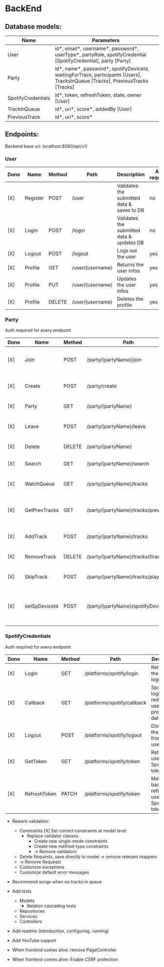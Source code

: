 # BackEnd

## Database models:

| Name               | Parameters                                                                                                                        |
|--------------------|-----------------------------------------------------------------------------------------------------------------------------------|
| User               | id\*, email\*, username\*, password\*, userType\*, partyRole, spotifyCredential [SpotifyCredential], party [Party]                |
| Party              | id\*, name\*, password\*, spotifyDeviceId, waitingForTrack, participants [Users], TracksInQueue [Tracks], PreviousTracks [Tracks] |
| SpotifyCredentials | id\*, token, refreshToken, state, owner [User]                                                                                    |
| TrackInQueue       | id\*, uri\*, score\*, addedBy [User]                                                                                              |
| PreviousTrack      | id\*, uri\*, score\*                                                                                                              |

## Endpoints:

Backend base uri:
localhost:8080/api/v1/

### User

| Done | Name     | Method | Path             | Description                                | Auth required? |
|------|----------|--------|------------------|--------------------------------------------|----------------|
| [X]  | Register | POST   | /user            | Validates the submitted data & saves to DB | no             |
| [X]  | Login    | POST   | /login           | Validates the submitted data & updates DB  | no             |
| [X]  | Logout   | POST   | /logout          | Logs out the user                          | yes            |
| [X]  | Profile  | GET    | /user/{username} | Returns the user infos                     | yes            |
| [X]  | Profile  | PUT    | /user/{username} | Updates the user infos                     | yes            |
| [X]  | Profile  | DELETE | /user/{username} | Deletes the profile                        | yes            |

### Party

Auth required for every endpoint

| Done | Name          | Method | Path                                | Description                                       |
|------|---------------|--------|-------------------------------------|---------------------------------------------------|
| [X]  | Join          | POST   | /party/{partyName}/join             | Validates the submitted data                      |
| [X]  | Create        | POST   | /party/create                       | Validates the submitted data                      |
| [X]  | Party         | GET    | /party/{partyName}                  | Returns the party infos                           |
| [X]  | Leave         | POST   | /party/{partyName}/leave            | Removes the user from the party                   |
| [X]  | Delete        | DELETE | /party/{partyName}                  | Deletes the party                                 |
| [X]  | Search        | GET    | /party/{partyName}/search           | Returns the search results                        |
| [X]  | WatchQueue    | GET    | /party/{partyName}/tracks           | Returns the tracks in queue                       |
| [X]  | GetPrevTracks | GET    | /party/{partyName}/tracks/previous  | Returns the tracks that already have played       |
| [X]  | AddTrack      | POST   | /party/{partyName}/tracks           | Adds a track to the queue                         |
| [X]  | RemoveTrack   | DELETE | /party/{partyName}/tracks/{trackId} | Removes a track form the queue                    |
| [X]  | SkipTrack     | POST   | /party/{partyName}/tracks/playNext  | Skips the current track                           |
| [X]  | setSpDeviceId | POST   | /party/{partyName}/spotifyDeviceId  | Sets the Spotify Web Playback's device at backend |

### SpotifyCredentials

Auth required for every endpoint

| Done | Name         | Method | Path                        | Description                                             |
|------|--------------|--------|-----------------------------|---------------------------------------------------------|
| [X]  | Login        | GET    | /platforms/spotify/login    | Retrieves the Spotify login link                        |
| [X]  | Callback     | GET    | /platforms/spotify/callback | Spotify login page redirects users here, processes data |
| [X]  | Logout       | POST   | /platforms/spotify/logout   | Disconnects the Spotify from the user                   |
| [X]  | GetToken     | GET    | /platforms/spotify/token    | Returns the user's Spotify token                        |
| [X]  | RefreshToken | PATCH  | /platforms/spotify/token    | Makes the backend refresh the user's Spotify token      |

* Rework validation:
    * Constraints
      [X] Set correct constraints at model level
        * Replace validator classes:
            * Create new single-mode constraints
            * Create new method-type constraints
            * -> Remove validators
    * Delete Requests, save directly to model -> remove relevant mappers
    * -> Remove Requests
    * Customize exceptions
    * Customize default error messages

* Recommend songs when no tracks in queue
* Add tests
    * Models
        * Relation cascading tests
    * Repositories
    * Services
    * Controllers
* Add readme (introduction, configuring, running)

* Add YouTube support
* When frontend comes alive: remove PageController
* When frontend comes alive: Enable CSRF protection
